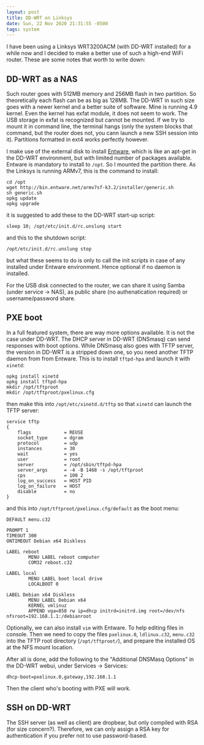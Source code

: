 ```yaml
---
layout: post
title: DD-WRT on Linksys
date: Sun, 22 Nov 2020 21:31:55 -0500
tags: system
---
```


I have been using a Linksys WRT3200ACM (with DD-WRT installed) for a while now
and I decided to make a better use of such a high-end WiFi router. These are
some notes that worth to write down:

## DD-WRT as a NAS

Such router goes with 512MB memory and 256MB flash in two partition. So
theoretically each flash can be as big as 128MB. The DD-WRT in such size goes
with a newer kernel and a better suite of software. Mine is running 4.9 kernel.
Even the kernel has exfat module, it does not seem to work. The USB storage in
exfat is recognized but cannot be mounted. If we try to mount it in command
line, the terminal hangs (only the system blocks that command, but the router
does not, you cann launch a new SSH session into it). Partitions formatted in
ext4 works perfectly however.

I make use of the external disk to install
[Entware](https://wiki.dd-wrt.com/wiki/index.php/Installing_Entware), which is
like an apt-get in the DD-WRT environment, but with limited number of packages
available. Entware is mandatory to install to `/opt`. So I mounted the
partition there. As the Linksys is running ARMv7, this is the command to 
install:

```
cd /opt
wget http://bin.entware.net/armv7sf-k3.2/installer/generic.sh
sh generic.sh
opkg update
opkg upgrade
```

it is suggested to add these to the DD-WRT start-up script:

    sleep 10; /opt/etc/init.d/rc.unslung start

and this to the shutdown script:

    /opt/etc/init.d/rc.unslung stop

but what these seems to do is only to call the init scripts in case of any
installed under Entware environment. Hence optional if no daemon is installed.

For the USB disk connected to the router, we can share it using Samba (under
service → NAS), as public share (no authenatication required) or
username/password share.

## PXE boot

In a full featured system, there are way more options available. It is not the
case under DD-WRT. The DHCP server in DD-WRT (DNSmasq) can send responses with
boot options. While DNSmasq also goes with TFTP server, the version in DD-WRT
is a stripped down one, so you need another TFTP daemon from from Entware. This
is to install `tftpd-hpa` and launch it with `xinetd`:

```
opkg install xinetd
opkg install tftpd-hpa
mkdir /opt/tftproot
mkdir /opt/tftproot/pxelinux.cfg
```

then make this into `/opt/etc/xinetd.d/tftp` so that `xinetd` can launch the
TFTP server:

```
service tftp
{
    flags            = REUSE
    socket_type      = dgram
    protocol         = udp
    instances        = 30
    wait             = yes
    user             = root
    server           = /opt/sbin/tftpd-hpa
    server_args      = -4 -B 1468 -s /opt/tftproot
    cps              = 100 2
    log_on_success   = HOST PID
    log_on_failure   = HOST
    disable          = no
}
```

and this into `/opt/tftproot/pxelinux.cfg/default` as the boot menu:

```
DEFAULT menu.c32

PROMPT 1
TIMEOUT 300
ONTIMEOUT Debian x64 Diskless

LABEL reboot
        MENU LABEL reboot computer
        COM32 reboot.c32

LABEL local
        MENU LABEL boot local drive
        LOCALBOOT 0

LABEL Debian x64 Diskless
        MENU LABEL Debian x64
        KERNEL vmlinuz
        APPEND vga=858 rw ip=dhcp initrd=initrd.img root=/dev/nfs nfsroot=192.168.1.1:/debianroot
```

Optionally, we can also install `vim` with Entware. To help editing files in
console. Then we need to copy the files `pxelinux.0`, `ldlinux.c32`, `menu.c32`
into the TFTP root directory (`/opt/tftproot/`), and prepare the installed OS
at the NFS mount location.

After all is done, add the following to the "Additional DNSMasq Options" in the
DD-WRT webui, under Services → Services:

    dhcp-boot=pxelinux.0,gateway,192.168.1.1


Then the client who's booting with PXE will work.

## SSH on DD-WRT

The SSH server (as well as client) are dropbear, but only compiled with RSA
(for size concern?). Therefore, we can only assign a RSA key for authentication
if you prefer not to use password-based.
